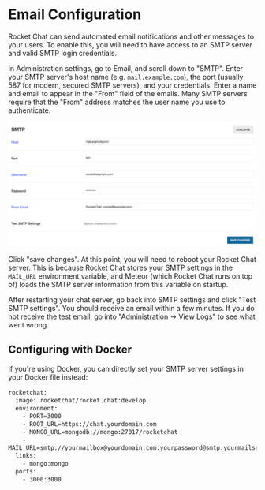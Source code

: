 # Email Configuration

Rocket Chat can send automated email notifications and other messages to your users.  To enable this, you will need to have access to an SMTP server and valid SMTP login credentials.

In Administration settings, go to Email, and scroll down to "SMTP".  Enter your SMTP server's host name (e.g. `mail.example.com`), the port (usually 587 for modern, secured SMTP servers), and your credentials.  Enter a name and email to appear in the "From" field of the emails.  Many SMTP servers require that the "From" address matches the user name you use to authenticate.

![SMTP server configuration.](email-1.png)

Click "save changes".  At this point, you will need to reboot your Rocket Chat server.  This is because Rocket Chat stores your SMTP settings in the `MAIL_URL` environment variable, and Meteor (which Rocket Chat runs on top of) loads the SMTP server information from this variable on startup.

After restarting your chat server, go back into SMTP settings and click "Test SMTP settings".  You should receive an email within a few minutes.  If you do not receive the test email, go into "Administration -> View Logs" to see what went wrong.

## Configuring with Docker

If you're using Docker, you can directly set your SMTP server settings in your Docker file instead:
```
rocketchat:
  image: rocketchat/rocket.chat:develop
  environment:
    - PORT=3000
    - ROOT_URL=https://chat.yourdomain.com
    - MONGO_URL=mongodb://mongo:27017/rocketchat
    - MAIL_URL=smtp://yourmailbox@yourdomain.com:yourpassword@smtp.yourmailserver.com:465/
  links:
    - mongo:mongo
  ports:
    - 3000:3000
```

